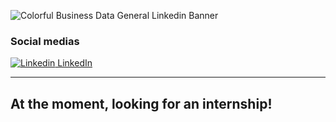 ![Colorful Business Data General Linkedin Banner](https://user-images.githubusercontent.com/63724035/103288903-b429fb80-49c4-11eb-8936-68e71793bdd4.png)
### Social medias
[![Linkedin](https://i.stack.imgur.com/gVE0j.png) LinkedIn](https://www.linkedin.com/in/danielribeiroa)

---------------------------------------------------------------------------------------------------------------------------------------------------------------------------
## At the moment, looking for an internship!
